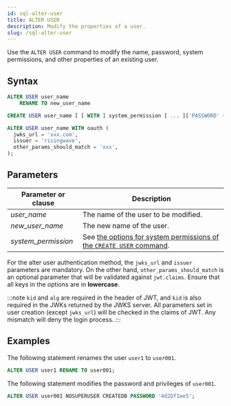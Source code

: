 ```yaml
---
id: sql-alter-user
title: ALTER USER
description: Modify the properties of a user.
slug: /sql-alter-user
---
```

<head>
  <link rel="canonical" href="https://docs.risingwave.com/docs/current/sql-alter-user/" />
</head>

Use the `ALTER USER` command to modify the name, password, system permissions, and other properties of an existing user.

## Syntax

```sql title="Alter user name"
ALTER USER user_name 
    RENAME TO new_user_name
```

```sql title="Alter user properties"
CREATE USER user_name [ [ WITH ] system_permission [ ... ]['PASSWORD' { password | NULL }] ];
```

```sql title="Alter user authentication method"
ALTER USER user_name WITH oauth (
  jwks_url = 'xxx.com',  
  issuer = 'risingwave',
  other_params_should_match = 'xxx', 
);
```

## Parameters

| Parameter or clause | Description           |
| ------------------- | --------------------- |
| *user_name* | The name of the user to be modified. |
| *new_user_name* | The new name of the user. |
| *system_permission* | See [the options for system permissions of the `CREATE USER` command](/sql/commands/sql-create-user.md#system-permissions).|

For the alter user authentication method, the `jwks_url` and `issuer` parameters are mandatory. On the other hand, `other_params_should_match` is an optional parameter that will be validated against `jwt.claims`. Ensure that all keys in the options are in **lowercase**.

:::note
`kid` and `alg` are required in the header of JWT, and `kid` is also required in the JWKs returned by the JWKS server. All parameters set in user creation (except `jwks_url`) will be checked in the claims of JWT. Any mismatch will deny the login process.
:::


## Examples

The following statement renames the user `user1` to `user001`.

```sql
ALTER USER user1 RENAME TO user001;
```

The following statement modifies the password and privileges of `user001`.

```sql
ALTER USER user001 NOSUPERUSER CREATEDB PASSWORD '4d2Df1ee5';
```
